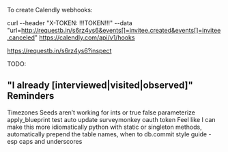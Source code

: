 To create Calendly webhooks:

curl --header "X-TOKEN: !!!TOKEN!!!" --data "url=http://requestb.in/s6rz4ys6&events[]=invitee.created&events[]=invitee.canceled" https://calendly.com/api/v1/hooks

https://requestb.in/s6rz4ys6?inspect


TODO:

"I already [interviewed|visited|observed]"
Reminders
---
Timezones
Seeds aren’t working for ints or true false
parameterize apply_blueprint test
auto update surveymonkey oauth token
Feel like I can make this more idiomatically python with static or singleton methods, automatically prepend the table names, when to db.commit
style guide - esp caps and underscores
